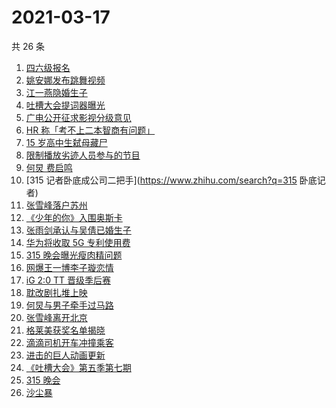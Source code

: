 # 2021-03-17

共 26 条

<!-- BEGIN ZHIHUSEARCH -->
<!-- 最后更新时间 Wed Mar 17 2021 18:17:52 GMT+0800 (China Standard Time) -->
1. [四六级报名](https://www.zhihu.com/search?q=四六级报名)
1. [姚安娜发布跳舞视频](https://www.zhihu.com/search?q=姚安娜)
1. [江一燕隐婚生子](https://www.zhihu.com/search?q=江一燕)
1. [吐槽大会提词器曝光](https://www.zhihu.com/search?q=吐槽大会)
1. [广电公开征求影视分级意见](https://www.zhihu.com/search?q=影视分级)
1. [HR 称「考不上二本智商有问题」](https://www.zhihu.com/search?q=杭州hr)
1. [15 岁高中生弑母藏尸](https://www.zhihu.com/search?q=高中生弑母)
1. [限制播放劣迹人员参与的节目](https://www.zhihu.com/search?q=劣迹艺人)
1. [何炅 费启鸣](https://www.zhihu.com/search?q=何炅)
1. [315 记者卧底成公司二把手](https://www.zhihu.com/search?q=315 卧底记者)
1. [张雪峰落户苏州](https://www.zhihu.com/search?q=张雪峰)
1. [《少年的你》入围奥斯卡](https://www.zhihu.com/search?q=少年的你)
1. [张雨剑承认与吴倩已婚生子](https://www.zhihu.com/search?q=张雨剑吴倩)
1. [华为将收取 5G 专利使用费](https://www.zhihu.com/search?q=华为5g专利费)
1. [315 晚会曝光瘦肉精问题](https://www.zhihu.com/search?q=瘦肉精)
1. [网爆王一博李子璇恋情](https://www.zhihu.com/search?q=王一博李子璇)
1. [iG 2:0 TT 晋级季后赛](https://www.zhihu.com/search?q=ig)
1. [耽改剧扎堆上映](https://www.zhihu.com/search?q=耽改剧)
1. [何炅与男子牵手过马路](https://www.zhihu.com/search?q=何炅)
1. [张雪峰离开北京](https://www.zhihu.com/search?q=张雪峰)
1. [格莱美获奖名单揭晓](https://www.zhihu.com/search?q=格莱美)
1. [滴滴司机开车冲撞乘客](https://www.zhihu.com/search?q=滴滴)
1. [进击的巨人动画更新](https://www.zhihu.com/search?q=进击的巨人)
1. [《吐槽大会》第五季第七期](https://www.zhihu.com/search?q=吐槽大会)
1. [315 晚会](https://www.zhihu.com/search?q=315)
1. [沙尘暴](https://www.zhihu.com/search?q=沙尘暴)
<!-- END ZHIHUSEARCH -->
